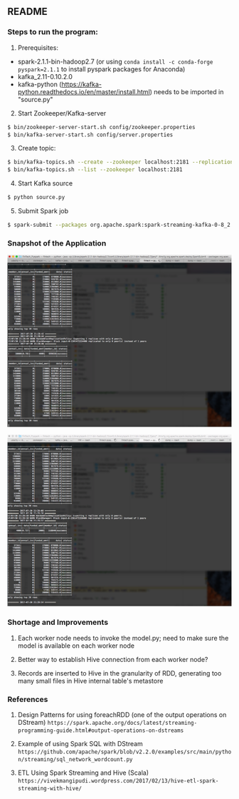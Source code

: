 ## README


### Steps to run the program:

1. Prerequisites:
* spark-2.1.1-bin-hadoop2.7 (or using `conda install -c conda-forge pyspark=2.1.1` to install pyspark packages for Anaconda)
* kafka_2.11-0.10.2.0
* kafka-python (https://kafka-python.readthedocs.io/en/master/install.html) needs to be imported in "source.py"
 
2. Start Zookeeper/Kafka-server
```bash
$ bin/zookeeper-server-start.sh config/zookeeper.properties
$ bin/kafka-server-start.sh config/server.properties
```
 
3. Create topic:
```bash
$ bin/kafka-topics.sh --create --zookeeper localhost:2181 --replication-factor 1 --partitions 1 --topic fintech
$ bin/kafka-topics.sh --list --zookeeper localhost:2181
```
 
4. Start Kafka source
```bash
$ python source.py
```
 
5. Submit Spark job
```bash
$ spark-submit --packages org.apache.spark:spark-streaming-kafka-0-8_2.11:2.0.1 streaming.py localhost:2181 fintech
```


### Snapshot of the Application

![Snapshot 1](image/snapshot_1.png)

![Snapshot 2](image/snapshot_2.png)


### Shortage and Improvements

1. Each worker node needs to invoke the model.py; need to make sure the model is available on each worker node

2. Better way to establish Hive connection from each worker node?

3. Records are inserted to Hive in the granularity of RDD, generating too many small files in Hive internal table's metastore


### References

1. Design Patterns for using foreachRDD (one of the output operations on DStream)
`https://spark.apache.org/docs/latest/streaming-programming-guide.html#output-operations-on-dstreams`

2. Example of using Spark SQL with DStream
`https://github.com/apache/spark/blob/v2.2.0/examples/src/main/python/streaming/sql_network_wordcount.py`

3. ETL Using Spark Streaming and Hive (Scala)
`https://vivekmangipudi.wordpress.com/2017/02/13/hive-etl-spark-streaming-with-hive/`